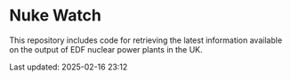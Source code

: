 # Nuke Watch

This repository includes code for retrieving the latest information available on the output of EDF nuclear power plants in the UK.

Last updated: 2025-02-16 23:12